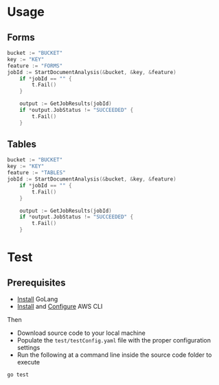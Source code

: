 # Usage

## Forms

```go
bucket := "BUCKET"
key := "KEY"
feature := "FORMS"
jobId := StartDocumentAnalysis(&bucket, &key, &feature)
	if *jobId == "" {
		t.Fail()
	}

	output := GetJobResults(jobId)
	if *output.JobStatus != "SUCCEEDED" {
		t.Fail()
	}
```

## Tables

```go
bucket := "BUCKET"
key := "KEY"
feature := "TABLES"
jobId := StartDocumentAnalysis(&bucket, &key, &feature)
	if *jobId == "" {
		t.Fail()
	}

	output := GetJobResults(jobId)
	if *output.JobStatus != "SUCCEEDED" {
		t.Fail()
	}
```

# Test

## Prerequisites

- [Install](https://go.dev/doc/install) GoLang
- [Install](https://docs.aws.amazon.com/cli/latest/userguide/cli-chap-install.html)
  and
  [Configure](https://docs.aws.amazon.com/cli/latest/userguide/cli-chap-configure.html)
  AWS CLI

Then

- Download source code to your local machine
- Populate the `test/testConfig.yaml` file with the proper configuration settings 
- Run the following at a command line inside the source code folder to execute

```
go test
```